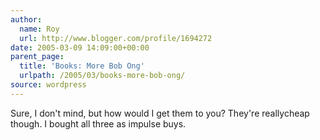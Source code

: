 ```yaml
---
author:
  name: Roy
  url: http://www.blogger.com/profile/1694272
date: 2005-03-09 14:09:00+00:00
parent_page:
  title: 'Books: More Bob Ong'
  urlpath: /2005/03/books-more-bob-ong/
source: wordpress
---
```


Sure, I don't mind, but how would I get them to you? They're reallycheap though. I bought all three as impulse buys.